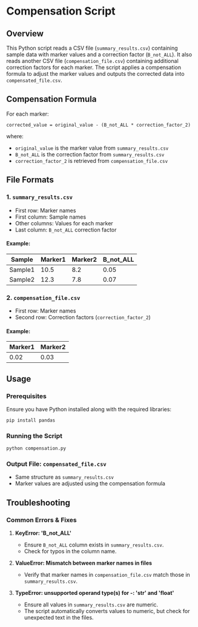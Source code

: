 # Compensation Script

## Overview
This Python script reads a CSV file (`summary_results.csv`) containing sample data with marker values and a correction factor (`B_not_ALL`). It also reads another CSV file (`compensation_file.csv`) containing additional correction factors for each marker. The script applies a compensation formula to adjust the marker values and outputs the corrected data into `compensated_file.csv`.

## Compensation Formula
For each marker:
```
corrected_value = original_value - (B_not_ALL * correction_factor_2)
```
where:
- `original_value` is the marker value from `summary_results.csv`
- `B_not_ALL` is the correction factor from `summary_results.csv`
- `correction_factor_2` is retrieved from `compensation_file.csv`

## File Formats
### 1. `summary_results.csv`
- First row: Marker names
- First column: Sample names
- Other columns: Values for each marker
- Last column: `B_not_ALL` correction factor

#### Example:
| Sample  | Marker1 | Marker2 | B_not_ALL |
|---------|---------|---------|-----------|
| Sample1 | 10.5    | 8.2     | 0.05      |
| Sample2 | 12.3    | 7.8     | 0.07      |

### 2. `compensation_file.csv`
- First row: Marker names
- Second row: Correction factors (`correction_factor_2`)

#### Example:
| Marker1 | Marker2 |
|---------|---------|
| 0.02    | 0.03    |

## Usage
### Prerequisites
Ensure you have Python installed along with the required libraries:
```sh
pip install pandas
```

### Running the Script
```sh
python compensation.py
```

### Output File: `compensated_file.csv`
- Same structure as `summary_results.csv`
- Marker values are adjusted using the compensation formula

## Troubleshooting
### Common Errors & Fixes
1. **KeyError: 'B_not_ALL'**
   - Ensure `B_not_ALL` column exists in `summary_results.csv`.
   - Check for typos in the column name.

2. **ValueError: Mismatch between marker names in files**
   - Verify that marker names in `compensation_file.csv` match those in `summary_results.csv`.

3. **TypeError: unsupported operand type(s) for -: 'str' and 'float'**
   - Ensure all values in `summary_results.csv` are numeric.
   - The script automatically converts values to numeric, but check for unexpected text in the files.



